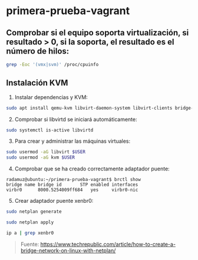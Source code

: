 # primera-prueba-vagrant

## Comprobar si el equipo soporta virtualización, si resultado > 0, si la soporta, el resultado es el número de hilos:
```bash
grep -Eoc '(vmx|svm)' /proc/cpuinfo
```

## Instalación KVM
1. Instalar dependencias y KVM:
```bash
sudo apt install qemu-kvm libvirt-daemon-system libvirt-clients bridge-utils virtinst virt-manager
```

2. Comprobar si libvirtd se iniciará automáticamente:
```bash
sudo systemctl is-active libvirtd
```

3. Para crear y administrar las máquinas virtuales:
```bash
sudo usermod -aG libvirt $USER
sudo usermod -aG kvm $USER
```

4. Comprobar que se ha creado correctamente adaptador puente:
```console
radamuz@ubuntu:~/primera-prueba-vagrant$ brctl show
bridge name	bridge id		STP enabled	interfaces
virbr0		8000.5254009ff684	yes		virbr0-nic
```

5. Crear adaptador puente xenbr0:
```bash
sudo netplan generate

sudo netplan apply

ip a | grep xenbr0
```
> Fuente: <https://www.techrepublic.com/article/how-to-create-a-bridge-network-on-linux-with-netplan/>